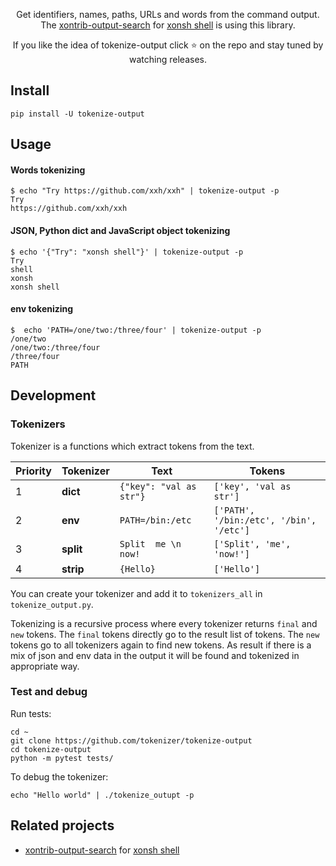 <p align="center">
Get identifiers, names, paths, URLs and words from the command output.<br> 
The <a href="https://github.com/tokenize/xontrib-output-search">xontrib-output-search</a> for <a href="https://xon.sh/">xonsh shell</a> is using this library.
</p>

<p align="center">  
If you like the idea of tokenize-output click ⭐ on the repo and stay tuned by watching releases.
</p>

## Install
```shell script
pip install -U tokenize-output
```

## Usage

#### Words tokenizing
```shell script
$ echo "Try https://github.com/xxh/xxh" | tokenize-output -p
Try
https://github.com/xxh/xxh
```

#### JSON, Python dict and JavaScript object tokenizing
```shell script
$ echo '{"Try": "xonsh shell"}' | tokenize-output -p
Try
shell
xonsh
xonsh shell
```    

#### env tokenizing
```shell script
$  echo 'PATH=/one/two:/three/four' | tokenize-output -p
/one/two
/one/two:/three/four
/three/four
PATH
```    

## Development

### Tokenizers
Tokenizer is a functions which extract tokens from the text.

| Priority | Tokenizer  | Text  | Tokens |
| ---------| ---------- | ----- | ------ |
| 1        | **dict**   | `{"key": "val as str"}` | `['key', 'val as str']` |
| 2        | **env**    | `PATH=/bin:/etc` | `['PATH', '/bin:/etc', '/bin', '/etc']` |   
| 3        | **split**  | `Split  me \n now!` | `['Split', 'me', 'now!']` |   
| 4        | **strip**  | `{Hello}` | `['Hello']` |   

You can create your tokenizer and add it to `tokenizers_all` in `tokenize_output.py`.

Tokenizing is a recursive process where every tokenizer returns `final` and `new` tokens. 
The `final` tokens directly go to the result list of tokens. The `new` tokens go to all 
tokenizers again to find new tokens. As result if there is a mix of json and env data 
in the output it will be found and tokenized in appropriate way.  

### Test and debug
Run tests:
```shell script
cd ~
git clone https://github.com/tokenizer/tokenize-output
cd tokenize-output
python -m pytest tests/
```
To debug the tokenizer:
```shell script
echo "Hello world" | ./tokenize_outupt -p
```

## Related projects
* [xontrib-output-search][XONTRIB_OUTPUT_SEARCH] for [xonsh shell][XONSH]

[XONTRIB_OUTPUT_SEARCH]: https://github.com/tokenize/xontrib-output-search
[XONSH]: https://xon.sh/
